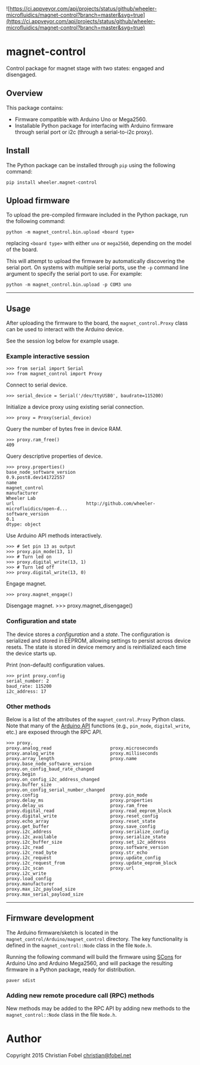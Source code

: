 ![https://ci.appveyor.com/api/projects/status/github/wheeler-microfluidics/magnet-control?branch=master&svg=true](https://ci.appveyor.com/api/projects/status/github/wheeler-microfluidics/magnet-control?branch=master&svg=true)
# magnet-control #

Control package for magnet stage with two states: engaged and disengaged.

## Overview ##

This package contains:

 - Firmware compatible with Arduino Uno or Mega2560.
 - Installable Python package for interfacing with Arduino firmware through
   serial port or i2c (through a serial-to-i2c proxy).

## Install ##

The Python package can be installed through `pip` using the following command:

    pip install wheeler.magnet-control

## Upload firmware ##

To upload the pre-compiled firmware included in the Python package, run the
following command:

    python -m magnet_control.bin.upload <board type>

replacing `<board type>` with either `uno` or `mega2560`, depending on the
model of the board.

This will attempt to upload the firmware by automatically discovering the
serial port.  On systems with multiple serial ports, use the `-p` command line
argument to specify the serial port to use.  For example:

    python -m magnet_control.bin.upload -p COM3 uno

--------------------------------------------------

## Usage ##

After uploading the firmware to the board, the `magnet_control.Proxy` class can be
used to interact with the Arduino device.

See the session log below for example usage.

### Example interactive session ###

    >>> from serial import Serial
    >>> from magnet_control import Proxy

Connect to serial device.

    >>> serial_device = Serial('/dev/ttyUSB0', baudrate=115200)

Initialize a device proxy using existing serial connection.

    >>> proxy = Proxy(serial_device)

Query the number of bytes free in device RAM.

    >>> proxy.ram_free()
    409

Query descriptive properties of device.

    >>> proxy.properties()
    base_node_software_version                               0.9.post8.dev141722557
    name                                                                  magnet_control
    manufacturer                                                        Wheeler Lab
    url                           http://github.com/wheeler-microfluidics/open-d...
    software_version                                                            0.1
    dtype: object

Use Arduino API methods interactively.

    >>> # Set pin 13 as output
    >>> proxy.pin_mode(13, 1)
    >>> # Turn led on
    >>> proxy.digital_write(13, 1)
    >>> # Turn led off
    >>> proxy.digital_write(13, 0)

Engage magnet.

    >>> proxy.magnet_engage()

Disengage magnet.
    >>> proxy.magnet_disengage()


### Configuration and state ###

The device stores a *configuration* and a *state*.  The configuration is
serialized and stored in EEPROM, allowing settings to persist across device
resets.  The state is stored in device memory and is reinitialized each time
the device starts up.

Print (non-default) configuration values.

    >>> print proxy.config
    serial_number: 2
    baud_rate: 115200
    i2c_address: 17


### Other methods ###

Below is a list of the attributes of the `magnet_control.Proxy` Python class.  Note
that many of the [Arduino API][1] functions (e.g., `pin_mode`, `digital_write`,
etc.) are exposed through the RPC API.

    >>> proxy.
    proxy.analog_read                      proxy.microseconds
    proxy.analog_write                     proxy.milliseconds
    proxy.array_length                     proxy.name
    proxy.base_node_software_version       proxy.on_config_baud_rate_changed
    proxy.begin                            proxy.on_config_i2c_address_changed
    proxy.buffer_size                      proxy.on_config_serial_number_changed
    proxy.config                           proxy.pin_mode
    proxy.delay_ms                         proxy.properties
    proxy.delay_us                         proxy.ram_free
    proxy.digital_read                     proxy.read_eeprom_block
    proxy.digital_write                    proxy.reset_config
    proxy.echo_array                       proxy.reset_state
    proxy.get_buffer                       proxy.save_config
    proxy.i2c_address                      proxy.serialize_config
    proxy.i2c_available                    proxy.serialize_state
    proxy.i2c_buffer_size                  proxy.set_i2c_address
    proxy.i2c_read                         proxy.software_version
    proxy.i2c_read_byte                    proxy.str_echo
    proxy.i2c_request                      proxy.update_config
    proxy.i2c_request_from                 proxy.update_eeprom_block
    proxy.i2c_scan                         proxy.url
    proxy.i2c_write
    proxy.load_config
    proxy.manufacturer
    proxy.max_i2c_payload_size
    proxy.max_serial_payload_size

--------------------------------------------------

## Firmware development ##

The Arduino firmware/sketch is located in the `magnet_control/Arduino/magnet_control`
directory.  The key functionality is defined in the `magnet_control::Node` class in
the file `Node.h`.

Running the following command will build the firmware using [SCons][2] for
Arduino Uno and Arduino Mega2560, and will package the resulting firmware in a
Python package, ready for distribution.

    paver sdist

### Adding new remote procedure call (RPC) methods ###

New methods may be added to the RPC API by adding new methods to the
`magnet_control::Node` class in the file `Node.h`.

# Author #

Copyright 2015 Christian Fobel <christian@fobel.net>


[1]: https://www.arduino.cc/en/Reference/HomePage
[2]: http://www.scons.org/
